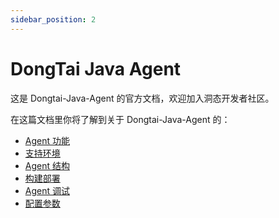 ```yaml
---
sidebar_position: 2
---
```


# DongTai Java Agent

这是 Dongtai-Java-Agent 的官方文档，欢迎加入洞态开发者社区。

在这篇文档里你将了解到关于 Dongtai-Java-Agent 的：

- [Agent 功能](usage-scenarios)
- [支持环境](technic-support)
- [Agent 结构](agent-structure)
- [构建部署](maven-build)
- [Agent 调试](agent-debug)
- [配置参数](configuration-properties)

